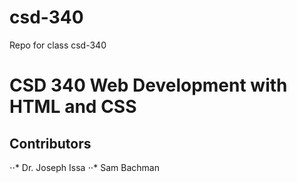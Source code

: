# csd-340
Repo for class csd-340

# CSD 340 Web Development with HTML and CSS
## Contributors
⋅⋅* Dr. Joseph Issa
⋅⋅* Sam Bachman
